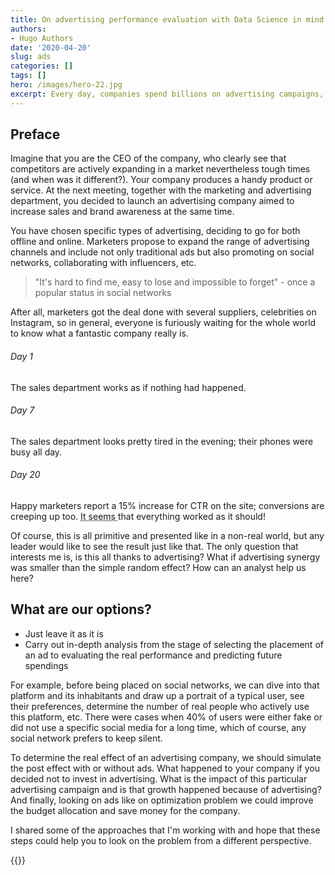 ```yaml
---
title: On advertising performance evaluation with Data Science in mind
authors:
- Hugo Authors
date: '2020-04-20'
slug: ads
categories: []
tags: []
hero: /images/hero-22.jpg
excerpt: Every day, companies spend billions on advertising campaigns, while ordinary people trying to avoid this ads any possible way. We’ll reveal some ideas for evaluating effectiveness.
---
```



## Preface

Imagine that you are the CEO of the company, who clearly see that competitors are actively expanding in a market nevertheless tough times (and when was it different?). Your company produces a handy product or service. At the next meeting, together with the marketing and advertising department, you decided to launch an advertising company aimed to increase sales and brand awareness at the same time.

You have chosen specific types of advertising, deciding to go for both offline and online. Marketers propose to expand the range of advertising channels and include not only traditional ads but also promoting on social networks, collaborating with influencers, etc.

> "It's hard to find me, easy to lose and impossible to forget" - once a popular status in social networks

After all, marketers got the deal done with several suppliers, celebrities on Instagram, so in general, everyone is furiously waiting for the whole world to know what a fantastic company really is.

###### Day 1
The sales department works as if nothing had happened.

###### Day 7
The sales department looks pretty tired in the evening; their phones were busy all day.

###### Day 20
Happy marketers report a 15% increase for CTR on the site; conversions are creeping up too. <abbr title = "Keyword!"> It seems </abbr> that everything worked as it should!

Of course, this is all primitive and presented like in a non-real world, but any leader would like to see the result just like that. The only question that interests me is, is this all thanks to advertising? What if advertising synergy was smaller than the simple random effect? How can an analyst help us here?


## What are our options?

* Just leave it as it is 
* Carry out in-depth analysis from the stage of selecting the placement of an ad to evaluating the real performance and predicting future spendings

For example, before being placed on social networks, we can dive into that platform and its inhabitants and draw up a portrait of a typical user, see their preferences, determine the number of real people who actively use this platform, etc. There were cases when 40% of users were either fake or did not use a specific social media for a long time, which of course, any social network prefers to keep silent.

To determine the real effect of an advertising company, we should simulate the post effect with or without ads. What happened to your company if you decided not to invest in advertising. What is the impact of this particular advertising campaign and is that growth happened because of advertising? And finally, looking on ads like on optimization problem we could improve the budget allocation and save money for the company. 


I shared some of the approaches that I'm working with and hope that these steps could help you to look on the problem from a different perspective.


{{<subscribe email = "your@email.com">}}
